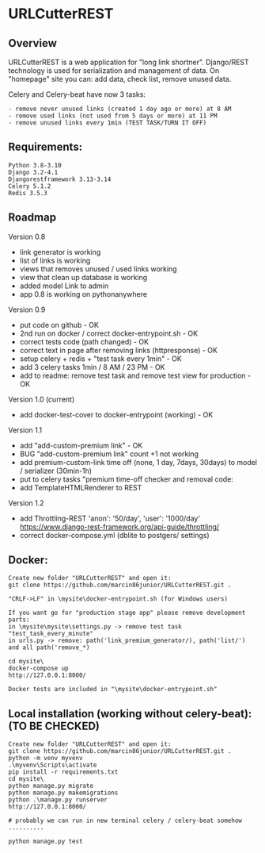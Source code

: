 URLCutterREST
=============

Overview
--------

URLCutterREST is a web application for "long link shortner". 
Django/REST technology is used for serialization and management of data.
On "homepage" site you can: add data, check list, remove unused data.

Celery and Celery-beat have now 3 tasks:

	- remove never unused links (created 1 day ago or more) at 8 AM
	- remove used links (not used from 5 days or more) at 11 PM
	- remove unused links every 1min (TEST TASK/TURN IT OFF)

Requirements:
-------------

	Python 3.8-3.10
	Django 3.2-4.1
	Djangorestframework 3.13-3.14
	Celery 5.1.2
	Redis 3.5.3

Roadmap
-------

Version 0.8
- link generator is working
- list of links is working
- views that removes unused / used links working
- view that clean up database is working
- added model Link to admin
- app 0.8 is working on pythonanywhere

Version 0.9
- put code on github - OK
- 2nd run on docker / correct docker-entrypoint.sh - OK
- correct tests code (path changed) - OK
- correct text in page after removing links (httpresponse) - OK
- setup celery + redis + "test task every 1min" - OK
- add 3 celery tasks  1min / 8 AM / 23 PM - OK
- add to readme: remove test task and remove test view for production - OK

Version 1.0 (current)
- add docker-test-cover to docker-entrypoint (working) - OK 

Version 1.1
- add "add-custom-premium link" - OK
- BUG "add-custom-premium link" count +1 not working
- add premium-custom-link time off (none, 1 day, 7days, 30days) to model / serializer (30min-1h)
- put to celery tasks "premium time-off checker and removal code:
- add TemplateHTMLRenderer to REST

Version 1.2
- add Throttling-REST 'anon': '50/day', 'user': '1000/day'
https://www.django-rest-framework.org/api-guide/throttling/
- correct docker-compose.yml (dblite to postgers/ settings)

Docker:
-------

	Create new folder "URLCutterREST" and open it:
	git clone https://github.com/marcin86junior/URLCutterREST.git .

	"CRLF->LF" in \mysite\docker-entrypoint.sh (for Windows users)   

	If you want go for "production stage app" please remove development parts:
	in \mysite\mysite\settings.py -> remove test task "test_task_every_minute"
	in urls.py -> remove: path('link_premium_generator/), path('list/') and all path('remove_*)
	
	cd mysite\
	docker-compose up
	http://127.0.0.1:8000/

	Docker tests are included in "\mysite\docker-entrypoint.sh"

Local installation (working without celery-beat): (TO BE CHECKED)
-------------

	Create new folder "URLCutterREST" and open it:
	git clone https://github.com/marcin86junior/URLCutterREST.git .
	python -m venv myvenv
	.\myvenv\Scripts\activate
	pip install -r requirements.txt
	cd mysite\
	python manage.py migrate
	python manage.py makemigrations
	python .\manage.py runserver
	http://127.0.0.1:8000/

	# probably we can run in new terminal celery / celery-beat somehow
	..........

	python manage.py test


